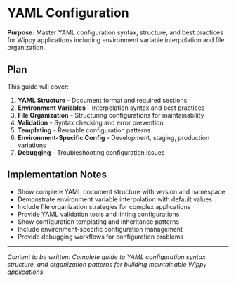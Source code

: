 # YAML Configuration

<!-- Metadata -->
<!-- 
Topic: Configuration File Structure
Type: Reference Guide
Audience: All developers writing configuration
Estimated Reading Time: 20 minutes
Prerequisites: Basic YAML knowledge
TOC: w.tree → core-concepts-deep → configuration-registry → yaml-configuration.md
-->

**Purpose:** Master YAML configuration syntax, structure, and best practices for Wippy applications including environment variable interpolation and file organization.

## Plan

This guide will cover:

1. **YAML Structure** - Document format and required sections
2. **Environment Variables** - Interpolation syntax and best practices
3. **File Organization** - Structuring configurations for maintainability
4. **Validation** - Syntax checking and error prevention
5. **Templating** - Reusable configuration patterns
6. **Environment-Specific Config** - Development, staging, production variations
7. **Debugging** - Troubleshooting configuration issues

## Implementation Notes

- Show complete YAML document structure with version and namespace
- Demonstrate environment variable interpolation with default values
- Include file organization strategies for complex applications
- Provide YAML validation tools and linting configurations
- Show configuration templating and inheritance patterns
- Include environment-specific configuration management
- Provide debugging workflows for configuration problems

---

*Content to be written: Complete guide to YAML configuration syntax, structure, and organization patterns for building maintainable Wippy applications.*
